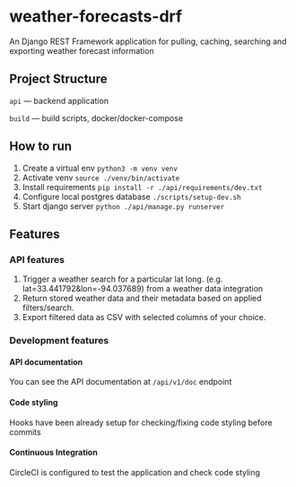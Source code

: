 # weather-forecasts-drf
An Django REST Framework application for pulling, caching, searching and exporting weather forecast information

## Project Structure

`api` — backend application

`build` — build scripts, docker/docker-compose

## How to run
1. Create a virtual env `python3 -m venv venv`
2. Activate venv `source ./venv/bin/activate`
3. Install requirements `pip install -r ./api/requirements/dev.txt`
4. Configure local postgres database `./scripts/setup-dev.sh`
5. Start django server `python ./api/manage.py runserver`

## Features
### API features
1. Trigger a weather search for a particular lat long. (e.g. lat=33.441792&amp;lon=-94.037689) from a weather data integration
2. Return stored weather data and their metadata based on applied filters/search.
3. Export filtered data as CSV with selected columns of your choice.
### Development features
#### API documentation
You can see the API documentation at `/api/v1/doc` endpoint
#### Code styling
Hooks have been already setup for checking/fixing code styling before commits
#### Continuous Integration
CircleCI is configured to test the application and check code styling